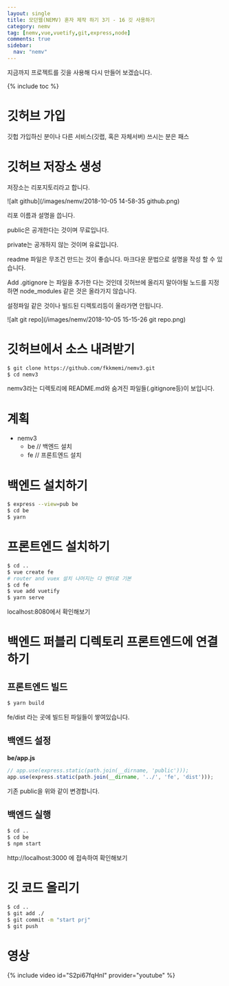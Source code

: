 ```yaml
---
layout: single
title: 모던웹(NEMV) 혼자 제작 하기 3기 - 16 깃 사용하기
category: nemv
tag: [nemv,vue,vuetify,git,express,node]
comments: true
sidebar:
  nav: "nemv"
---
```


지금까지 프로젝트를 깃을 사용해 다시 만들어 보겠습니다.

{% include toc %}

# 깃허브 가입

깃헙 가입하신 분이나 다른 서비스(깃랩, 혹은 자체서버) 쓰시는 분은 패스

# 깃허브 저장소 생성

저장소는 리포지토리라고 합니다.

![alt github](/images/nemv/2018-10-05 14-58-35 github.png)

리포 이름과 설명을 씁니다.

public은 공개한다는 것이며 무료입니다.

private는 공개하지 않는 것이며 유료입니다.

readme 파일은 무조건 만드는 것이 좋습니다. 마크다운 문법으로 설명을 작성 할 수 있습니다.

Add .gitignore 는 파일을 추가한 다는 것인데 깃허브에 올리지 말아야될 노드를 지정하면 node_modules 같은 것은 올라가지 않습니다.

설정파일 같은 것이나 빌드된 디렉토리등이 올라가면 안됩니다.

![alt git repo](/images/nemv/2018-10-05 15-15-26 git repo.png)

# 깃허브에서 소스 내려받기

```bash
$ git clone https://github.com/fkkmemi/nemv3.git
$ cd nemv3
```

nemv3라는 디렉토리에 README.md와 숨겨진 파일들(.gitignore등)이 보입니다.

# 계획

- nemv3
    - be // 백엔드 설치
    - fe // 프론트엔드 설치

# 백엔드 설치하기

```bash
$ express --view=pub be
$ cd be
$ yarn
```

# 프론트엔드 설치하기

```bash
$ cd ..
$ vue create fe
# router and vuex 설치 나머지는 다 엔터로 기본
$ cd fe
$ vue add vuetify
$ yarn serve
```

localhost:8080에서 확인해보기

# 백엔드 퍼블리 디렉토리 프론트엔드에 연결하기

## 프론트엔드 빌드

```bash
$ yarn build
```

fe/dist 라는 곳에 빌드된 파일들이 쌓여있습니다.

## 백엔드 설정

**be/app.js**  
```javascript
// app.use(express.static(path.join(__dirname, 'public')));
app.use(express.static(path.join(__dirname, '../', 'fe', 'dist')));
```
기존 public을 위와 같이 변경합니다.

## 백엔드 실행

```bash
$ cd ..
$ cd be
$ npm start
```

http://localhost:3000 에 접속하여 확인해보기

# 깃 코드 올리기

```bash
$ cd .. 
$ git add ./
$ git commit -m "start prj"
$ git push
```

# 영상

{% include video id="S2pi67fqHnI" provider="youtube" %}  



